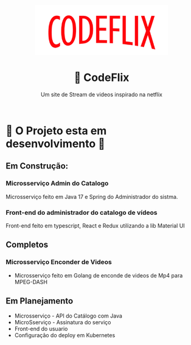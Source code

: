 <center>
  <p align="center">
    <img src="./doc/images/codeflix-logo.png"  width="350" />
  </p>  
   <h1 align="center">🚀 CodeFlix</h1>
    <p align="center">
      Um site de Stream de videos inspirado na netflix<br/>
   </p>
</center>
<br />

#  🚧 O Projeto esta em desenvolvimento  🚧
## Em Construção:
 ### Microsserviço Admin do Catalogo
  Microsserviço feito em Java 17 e Spring do Administrador do sistma.
 ### Front-end do administrador do catalogo de vídeos
  Front-end feito em typescript, React e Redux utilizando a lib Material UI

## Completos
 ### Microsserviço Enconder de Videos
 * Microsserviço feito em Golang de enconde de videos de Mp4 para MPEG-DASH

## Em Planejamento
 * Microsserviço - API do Catálogo com Java
 * MicroSserviço - Assinatura do serviço
 * Front-end do usuario
 * Configuração do deploy em Kubernetes
